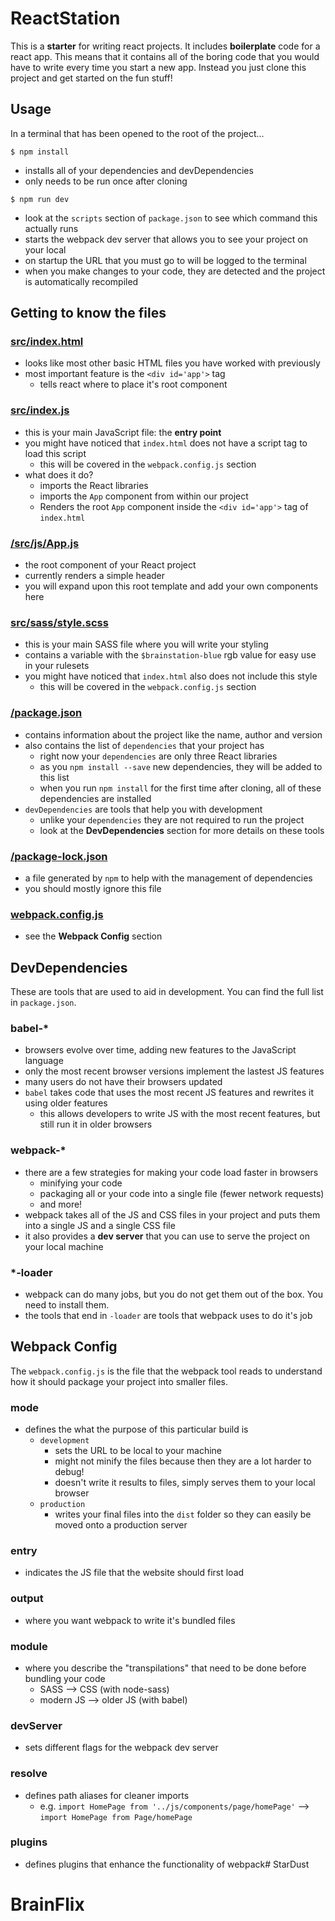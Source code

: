 # ReactStation

This is a **starter** for writing react projects. It includes **boilerplate** code for a react app. This means that it contains all of the boring code that you would have to write every time you start a new app. Instead you just clone this project and get started on the fun stuff!


## Usage

In a terminal that has been opened to the root of the project...

`$ npm install`
- installs all of your dependencies and devDependencies
- only needs to be run once after cloning

`$ npm run dev`
- look at the `scripts` section of `package.json` to see which command this actually runs
- starts the webpack dev server that allows you to see your project on your local
- on startup the URL that you must go to will be logged to the terminal
- when you make changes to your code, they are detected and the project is automatically recompiled


## Getting to know the files

### [src/index.html](/src/index.html)
- looks like most other basic HTML files you have worked with previously
- most important feature is the `<div id='app'>` tag
  - tells react where to place it's root component

### [src/index.js](/src/index.js)
- this is your main JavaScript file: the **entry point**
- you might have noticed that `index.html` does not have a script tag to load this script
  - this will be covered in the `webpack.config.js` section
- what does it do?
  - imports the React libraries
  - imports the `App` component from within our project
  - Renders the root `App` component inside the `<div id='app'>` tag of `index.html`

### [/src/js/App.js](/src/js/App.js)
- the root component of your React project
- currently renders a simple header
- you will expand upon this root template and add your own components here

### [src/sass/style.scss](/src/sass/style.scss)
- this is your main SASS file where you will write your styling
- contains a variable with the `$brainstation-blue` rgb value for easy use in your rulesets
- you might have noticed that `index.html` also does not include this style
  - this will be covered in the `webpack.config.js` section

### [/package.json](/package.json)
- contains information about the project like the name, author and version
- also contains the list of `dependencies` that your project has
  - right now your `dependencies` are only three React libraries
  - as you `npm install --save` new dependencies, they will be added to this list
  - when you run `npm install` for the first time after cloning, all of these dependencies are installed
- `devDependencies` are tools that help you with development
  - unlike your `dependencies` they are not required to run the project
  - look at the **DevDependencies** section for more details on these tools

### [/package-lock.json](/package-lock.json)
- a file generated by `npm` to help with the management of dependencies
- you should mostly ignore this file

### [webpack.config.js](/webpack.config.js)
- see the **Webpack Config** section


## DevDependencies

These are tools that are used to aid in development. You can find the full list in `package.json`.

### babel-*
- browsers evolve over time, adding new features to the JavaScript language
- only the most recent browser versions implement the lastest JS features
- many users do not have their browsers updated
- `babel` takes code that uses the most recent JS features and rewrites it using older features
  - this allows developers to write JS with the most recent features, but still run it in older browsers

### webpack-*
- there are a few strategies for making your code load faster in browsers
  - minifying your code
  - packaging all or your code into a single file (fewer network requests)
  - and more!
- webpack takes all of the JS and CSS files in your project and puts them into a single JS and a single CSS file
- it also provides a **dev server** that you can use to serve the project on your local machine

### *-loader
- webpack can do many jobs, but you do not get them out of the box. You need to install them.
- the tools that end in `-loader` are tools that webpack uses to do it's job


## Webpack Config

The `webpack.config.js` is the file that the webpack tool reads to understand how it should package your project into smaller files.

### mode
- defines the what the purpose of this particular build is
  - `development`
    - sets the URL to be local to your machine
    - might not minify the files because then they are a lot harder to debug!
    - doesn't write it results to files, simply serves them to your local browser
  - `production`
    - writes your final files into the `dist` folder so they can easily be moved onto a production server

### entry
- indicates the JS file that the website should first load

### output
- where you want webpack to write it's bundled files

### module
- where you describe the "transpilations" that need to be done before bundling your code
  - SASS --> CSS (with node-sass)
  - modern JS --> older JS (with babel)

### devServer
- sets different flags for the webpack dev server

### resolve
- defines path aliases for cleaner imports
  - e.g. `import HomePage from '../js/components/page/homePage'` --> `import HomePage from Page/homePage`

### plugins
- defines plugins that enhance the functionality of webpack# StarDust
# BrainFlix
